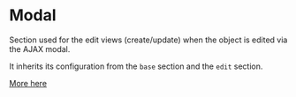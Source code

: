# Modal

Section used for the edit views (create/update) when the object is edited via the AJAX modal.

It inherits its configuration from the `base` section and the `edit` section.

[More here](../lib/rails_admin/config/sections/modal.rb)
